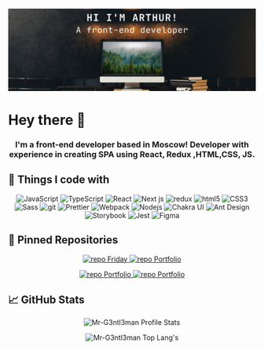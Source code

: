 [![Mr-G3ntl3man GitHub Banner](assets/gitHeader.jpg)](https://web-site-mr-gentleman.vercel.app)

# Hey there 👋

<h3  align="center">
I'm a front-end developer based in Moscow! Developer with experience in creating SPA using React, Redux ,HTML,CSS, JS.
</h3>

## 🧰 Things I code with

<p align="center">
  <img alt="JavaScript" src="https://img.shields.io/badge/-JavaScript-F7DF1E?style=for-the-badge&logo=javascript&logoColor=black" />
  <img alt="TypeScript" src="https://img.shields.io/badge/-TypeScript-007ACC?style=for-the-badge&logo=typescript&logoColor=black" />
  <img alt="React" src="https://img.shields.io/badge/-React-45b8d8?style=for-the-badge&logo=react&logoColor=black" />
  <img alt="Next js" src="https://img.shields.io/badge/-Next js-000?style=for-the-badge&logo=next.js&logoColor=white" />
  <img alt="redux" src="https://img.shields.io/badge/-Redux-764ABC?style=for-the-badge&logo=redux&logoColor=black" />
  <img alt="html5" src="https://img.shields.io/badge/-HTML5-E34F26?style=for-the-badge&logo=html5&logoColor=black" />
  <img alt="CSS3" src="https://img.shields.io/badge/-CSS3-1572B6?style=for-the-badge&logo=CSS3&logoColor=black" />
  <img alt="Sass" src="https://img.shields.io/badge/-Sass-CC6699?style=for-the-badge&logo=sass&logoColor=black" />
  <img alt="git" src="https://img.shields.io/badge/-Git-E34F26?style=for-the-badge&logo=git&logoColor=black" />
  <img alt="Prettier" src="https://img.shields.io/badge/-Prettier-F7B93E?style=for-the-badge&logo=prettier&logoColor=black" />
  <img alt="Webpack" src="https://img.shields.io/badge/-Webpack-8DD6F9?style=for-the-badge&logo=webpack&logoColor=black" /> 
  <img alt="Nodejs" src="https://img.shields.io/badge/-Nodejs-43853d?style=for-the-badge&logo=Node.js&logoColor=black" />
  <img alt="Chakra UI" src="https://img.shields.io/badge/-Chakra UI-319795?style=for-the-badge&logo=ChakraUI&logoColor=black" />
  <img alt="Ant Design" src="https://img.shields.io/badge/-Ant Design-0170fe?style=for-the-badge&logo=AntDesign&logoColor=black" />
  <img alt="Storybook" src="https://img.shields.io/badge/-Storybook-CC6699?style=for-the-badge&logo=storybook&logoColor=black" />
  <img alt="Jest" src="https://img.shields.io/badge/-Jest-green?style=for-the-badge&logo=jest&logoColor=black" />
  <img alt="Figma" src="https://img.shields.io/badge/-figma-000?style=for-the-badge&logo=figma&logoColor=white" />
</p>

## 📌 Pinned Repositories

<p align="center">
<a  href="https://github.com/Mr-G3ntl3man/Friday">
    <img  src="https://github-readme-stats.vercel.app/api/pin/?username=Mr-G3ntl3man&repo=Friday&theme=tokyonight" alt="repo Friday"/>
</a>

<a href="https://github.com/Mr-G3ntl3man/Portfolio">
    <img  src="https://github-readme-stats.vercel.app/api/pin/?username=Mr-G3ntl3man&repo=Portfolio&theme=tokyonight" alt="repo Portfolio" />
</a>
</p>

<p align="center">
<a  href="https://github.com/Mr-G3ntl3man/Friday">
    <img  src="https://github-readme-stats.vercel.app/api/pin/?username=Mr-G3ntl3man&repo=Friday&theme=tokyonight" alt="repo Portfolio"/>
</a>

<a  href="https://github.com/Mr-G3ntl3man/Portfolio">
    <img  src="https://github-readme-stats.vercel.app/api/pin/?username=Mr-G3ntl3man&repo=Portfolio&theme=tokyonight" alt="repo Portfolio"/>
</a>
</p>

## 📈 GitHub Stats

<p align="center">
<img src="https://github-readme-stats.vercel.app/api?username=Mr-G3ntl3man&show_icons=true&theme=tokyonight" alt="Mr-G3ntl3man Profile Stats" />
</p>
<p align="center">
<img src="https://github-readme-stats.vercel.app/api/top-langs/?username=Mr-G3ntl3man&langs_count=10&theme=tokyonight&layout=compact" alt="Mr-G3ntl3man Top Lang's" />
</p>
